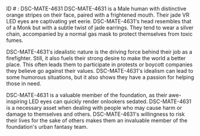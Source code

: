 ID # : DSC-MATE-4631
DSC-MATE-4631 is a Male human with distinctive orange stripes on their face, paired with a frightened mouth. Their jade VR LED eyes are captivating yet eerie. DSC-MATE-4631's head resembles that of a Monk but with a subtle twist of jade earrings. They tend to wear a silver chain, accompanied by a normal gas mask to protect themselves from toxic fumes. 

DSC-MATE-4631's idealistic nature is the driving force behind their job as a firefighter. Still, it also fuels their strong desire to make the world a better place. This often leads them to participate in protests or boycott companies they believe go against their values. DSC-MATE-4631's idealism can lead to some humorous situations, but it also shows they have a passion for helping those in need. 

DSC-MATE-4631 is a valuable member of the foundation, as their awe-inspiring LED eyes can quickly render onlookers sedated. DSC-MATE-4631 is a necessary asset when dealing with people who may cause harm or damage to themselves and others. DSC-MATE-4631's willingness to risk their lives for the sake of others makes them an invaluable member of the foundation's urban fantasy team.